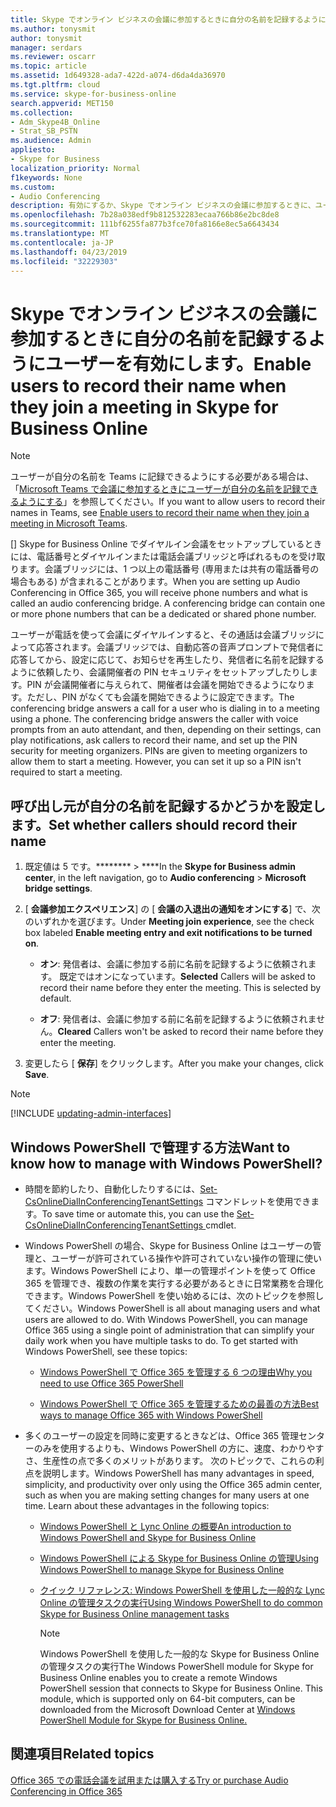 ```yaml
---
title: Skype でオンライン ビジネスの会議に参加するときに自分の名前を記録するようにユーザーを有効にします。
ms.author: tonysmit
author: tonysmit
manager: serdars
ms.reviewer: oscarr
ms.topic: article
ms.assetid: 1d649328-ada7-422d-a074-d6da4da36970
ms.tgt.pltfrm: cloud
ms.service: skype-for-business-online
search.appverid: MET150
ms.collection:
- Adm_Skype4B_Online
- Strat_SB_PSTN
ms.audience: Admin
appliesto:
- Skype for Business
localization_priority: Normal
f1keywords: None
ms.custom:
- Audio Conferencing
description: 有効にするか、Skype でオンライン ビジネスの会議に参加するときに、ユーザーがそれらの名前を記録できるようであるかどうかを無効にする方法を説明します。
ms.openlocfilehash: 7b28a038edf9b812532283ecaa766b86e2bc8de8
ms.sourcegitcommit: 111bf6255fa877b3fce70fa8166e8ec5a6643434
ms.translationtype: MT
ms.contentlocale: ja-JP
ms.lasthandoff: 04/23/2019
ms.locfileid: "32229303"
---
```

# <a name="enable-users-to-record-their-name-when-they-join-a-meeting-in-skype-for-business-online"></a><span data-ttu-id="4a729-103">Skype でオンライン ビジネスの会議に参加するときに自分の名前を記録するようにユーザーを有効にします。</span><span class="sxs-lookup"><span data-stu-id="4a729-103">Enable users to record their name when they join a meeting in Skype for Business Online</span></span>

> [!Note]
> <span data-ttu-id="4a729-104">ユーザーが自分の名前を Teams に記録できるようにする必要がある場合は、「[Microsoft Teams で会議に参加するときにユーザーが自分の名前を記録できるようにする](/MicrosoftTeams/enable-users-to-record-their-name-when-they-join-a-meeting-in-teams)」を参照してください。</span><span class="sxs-lookup"><span data-stu-id="4a729-104">If you want to allow users to record their names in Teams, see [Enable users to record their name when they join a meeting in Microsoft Teams](/MicrosoftTeams/enable-users-to-record-their-name-when-they-join-a-meeting-in-teams).</span></span>

<span data-ttu-id="4a729-p101">[] Skype for Business Online でダイヤルイン会議をセットアップしているときには、電話番号とダイヤルインまたは電話会議ブリッジと呼ばれるものを受け取ります。会議ブリッジには、1 つ以上の電話番号 (専用または共有の電話番号の場合もある) が含まれることがあります。</span><span class="sxs-lookup"><span data-stu-id="4a729-p101">When you are setting up Audio Conferencing in Office 365, you will receive phone numbers and what is called an audio conferencing bridge. A conferencing bridge can contain one or more phone numbers that can be a dedicated or shared phone number.</span></span>
  
<span data-ttu-id="4a729-p102">ユーザーが電話を使って会議にダイヤルインすると、その通話は会議ブリッジによって応答されます。会議ブリッジでは、自動応答の音声プロンプトで発信者に応答してから、設定に応じて、お知らせを再生したり、発信者に名前を記録するように依頼したり、会議開催者の PIN セキュリティをセットアップしたりします。PIN が会議開催者に与えられて、開催者は会議を開始できるようになります。ただし、PIN がなくても会議を開始できるように設定できます。</span><span class="sxs-lookup"><span data-stu-id="4a729-p102">The conferencing bridge answers a call for a user who is dialing in to a meeting using a phone. The conferencing bridge answers the caller with voice prompts from an auto attendant, and then, depending on their settings, can play notifications, ask callers to record their name, and set up the PIN security for meeting organizers. PINs are given to meeting organizers to allow them to start a meeting. However, you can set it up so a PIN isn't required to start a meeting.</span></span>

## <a name="set-whether-callers-should-record-their-name"></a><span data-ttu-id="4a729-111">呼び出し元が自分の名前を記録するかどうかを設定します。</span><span class="sxs-lookup"><span data-stu-id="4a729-111">Set whether callers should record their name</span></span>
    
1. <span data-ttu-id="4a729-112">既定値は 5 です。\*\*\*\*\*\*\*\* > \*\*\*\*</span><span class="sxs-lookup"><span data-stu-id="4a729-112">In the **Skype for Business admin center**, in the left navigation, go to **Audio conferencing** > **Microsoft bridge settings**.</span></span>
    
2. <span data-ttu-id="4a729-113">[ **会議参加エクスペリエンス**] の [ **会議の入退出の通知をオンにする**] で、次のいずれかを選びます。</span><span class="sxs-lookup"><span data-stu-id="4a729-113">Under **Meeting join experience**, see the check box labeled **Enable meeting entry and exit notifications to be turned on**.</span></span>
    
   - <span data-ttu-id="4a729-p103">**オン**: 発信者は、会議に参加する前に名前を記録するように依頼されます。 既定ではオンになっています。</span><span class="sxs-lookup"><span data-stu-id="4a729-p103">**Selected** Callers will be asked to record their name before they enter the meeting. This is selected by default.</span></span>
    
   - <span data-ttu-id="4a729-116">**オフ**: 発信者は、会議に参加する前に名前を記録するように依頼されません。</span><span class="sxs-lookup"><span data-stu-id="4a729-116">**Cleared** Callers won't be asked to record their name before they enter the meeting.</span></span>
    
3. <span data-ttu-id="4a729-117">変更したら [ **保存**] をクリックします。</span><span class="sxs-lookup"><span data-stu-id="4a729-117">After you make your changes, click **Save**.</span></span>
    
> [!Note]
> [!INCLUDE [updating-admin-interfaces](../includes/updating-admin-interfaces.md)]

## <a name="want-to-know-how-to-manage-with-windows-powershell"></a><span data-ttu-id="4a729-118">Windows PowerShell で管理する方法</span><span class="sxs-lookup"><span data-stu-id="4a729-118">Want to know how to manage with Windows PowerShell?</span></span>

- <span data-ttu-id="4a729-119">時間を節約したり、自動化したりするには、[Set-CsOnlineDialInConferencingTenantSettings](https://go.microsoft.com/fwlink/?LinkId=715757) コマンドレットを使用できます。</span><span class="sxs-lookup"><span data-stu-id="4a729-119">To save time or automate this, you can use the [Set-CsOnlineDialInConferencingTenantSettings ](https://go.microsoft.com/fwlink/?LinkId=715757) cmdlet.</span></span>
    
- <span data-ttu-id="4a729-p104">Windows PowerShell の場合、Skype for Business Online はユーザーの管理と、ユーザーが許可されている操作や許可されていない操作の管理に使います。Windows PowerShell により、単一の管理ポイントを使って Office 365 を管理でき、複数の作業を実行する必要があるときに日常業務を合理化できます。Windows PowerShell を使い始めるには、次のトピックを参照してください。</span><span class="sxs-lookup"><span data-stu-id="4a729-p104">Windows PowerShell is all about managing users and what users are allowed to do. With Windows PowerShell, you can manage Office 365 using a single point of administration that can simplify your daily work when you have multiple tasks to do. To get started with Windows PowerShell, see these topics:</span></span>
    
  - [<span data-ttu-id="4a729-123">Windows PowerShell で Office 365 を管理する 6 つの理由</span><span class="sxs-lookup"><span data-stu-id="4a729-123">Why you need to use Office 365 PowerShell</span></span>](https://go.microsoft.com/fwlink/?LinkId=525041)
    
  - [<span data-ttu-id="4a729-124">Windows PowerShell で Office 365 を管理するための最善の方法</span><span class="sxs-lookup"><span data-stu-id="4a729-124">Best ways to manage Office 365 with Windows PowerShell</span></span>](https://go.microsoft.com/fwlink/?LinkId=525142)
    
- <span data-ttu-id="4a729-p105">多くのユーザーの設定を同時に変更するときなどは、Office 365 管理センターのみを使用するよりも、Windows PowerShell の方に、速度、わかりやすさ、生産性の点で多くのメリットがあります。 次のトピックで、これらの利点を説明します。</span><span class="sxs-lookup"><span data-stu-id="4a729-p105">Windows PowerShell has many advantages in speed, simplicity, and productivity over only using the Office 365 admin center, such as when you are making setting changes for many users at one time. Learn about these advantages in the following topics:</span></span> 
    
  - [<span data-ttu-id="4a729-127">Windows PowerShell と Lync Online の概要</span><span class="sxs-lookup"><span data-stu-id="4a729-127">An introduction to Windows PowerShell and Skype for Business Online</span></span>](https://go.microsoft.com/fwlink/?LinkId=525039)
    
  - [<span data-ttu-id="4a729-128">Windows PowerShell による Skype for Business Online の管理</span><span class="sxs-lookup"><span data-stu-id="4a729-128">Using Windows PowerShell to manage Skype for Business Online</span></span>](https://go.microsoft.com/fwlink/?LinkId=525453)
    
  - [<span data-ttu-id="4a729-129">クイック リファレンス: Windows PowerShell を使用した一般的な Lync Online の管理タスクの実行</span><span class="sxs-lookup"><span data-stu-id="4a729-129">Using Windows PowerShell to do common Skype for Business Online management tasks</span></span>](https://go.microsoft.com/fwlink/?LinkId=525038)
    
    > [!NOTE]
    > <span data-ttu-id="4a729-p106">Windows PowerShell を使用した一般的な Skype for Business Online の管理タスクの実行[](https://go.microsoft.com/fwlink/?LinkId=294688)</span><span class="sxs-lookup"><span data-stu-id="4a729-p106">The Windows PowerShell module for Skype for Business Online enables you to create a remote Windows PowerShell session that connects to Skype for Business Online. This module, which is supported only on 64-bit computers, can be downloaded from the Microsoft Download Center at [Windows PowerShell Module for Skype for Business Online.](https://go.microsoft.com/fwlink/?LinkId=294688)</span></span>
  
## <a name="related-topics"></a><span data-ttu-id="4a729-132">関連項目</span><span class="sxs-lookup"><span data-stu-id="4a729-132">Related topics</span></span>

[<span data-ttu-id="4a729-133">Office 365 での電話会議を試用または購入する</span><span class="sxs-lookup"><span data-stu-id="4a729-133">Try or purchase Audio Conferencing in Office 365</span></span>](../audio-conferencing-in-office-365/try-or-purchase-audio-conferencing-in-office-365.md)
